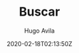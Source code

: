 ---
title: "Buscar"
date: 2020-02-18T02:13:50Z
author: "Hugo Avila"
type: "search"
url: "/buscar"
---